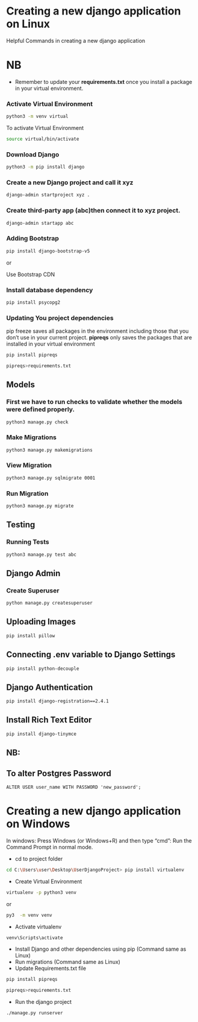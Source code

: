 <!-- @format -->

# Creating a new django application on Linux

Helpful Commands in creating a new django application

# NB

- Remember to update your **requirements.txt** once you install a package in your virtual environment.

### Activate Virtual Environment

```bash
python3 -m venv virtual
```

To activate Virtual Environment

```bash
source virtual/bin/activate
```

### Download Django

```bash
python3 -m pip install django
```

### Create a new Django project and call it xyz

```bash
django-admin startproject xyz .
```

### Create third-party app (abc)then connect it to xyz project.

```bash
django-admin startapp abc
```

### Adding Bootstrap

```bash
pip install django-bootstrap-v5
```

or

Use Bootstrap CDN

### Install database dependency

```bash
pip install psycopg2
```

### Updating You project dependencies

pip freeze saves all packages in the environment including those that you don’t use in your current project. **pipreqs** only saves the packages that are installed in your virtual environment

```bash
pip install pipreqs
```

```bash
pipreqs>requirements.txt
```

## Models

### First we have to run checks to validate whether the models were defined properly.

```bash
python3 manage.py check
```

### Make Migrations

```bash
python3 manage.py makemigrations
```

### View Migration

```bash
python3 manage.py sqlmigrate 0001
```

### Run Migration

```bash
python3 manage.py migrate
```

## Testing

### Running Tests

```bash
python3 manage.py test abc
```

## Django Admin

### Create Superuser

```bash
python manage.py createsuperuser
```

## Uploading Images

```bash
pip install pillow
```

## Connecting .env variable to Django Settings

```bash
pip install python-decouple
```

## Django Authentication

```bash
pip install django-registration==2.4.1
```

## Install Rich Text Editor

```bash
pip install django-tinymce
```

## NB:

## To alter Postgres Password

    ALTER USER user_name WITH PASSWORD 'new_password';

# Creating a new django application on Windows

In windows: Press Windows (or Windows+R) and then type “cmd”: Run the Command Prompt in normal mode.

- cd to project folder

```bash
cd C:\Users\user\Desktop\UserDjangoProject> pip install virtualenv
```

- Create Virtual Environment

```bash
virtualenv -p python3 venv
```

or

```bash
py3  -m venv venv
```

- Activate virtualenv

```bash
venv\Scripts\activate
```

- Install Django and other dependencies using pip (Command same as Linux)
- Run migrations (Command same as Linux)
- Update Requirements.txt file

```bash
pip install pipreqs
```

```bash
pipreqs>requirements.txt
```

- Run the django project

```bash
./manage.py runserver
```
